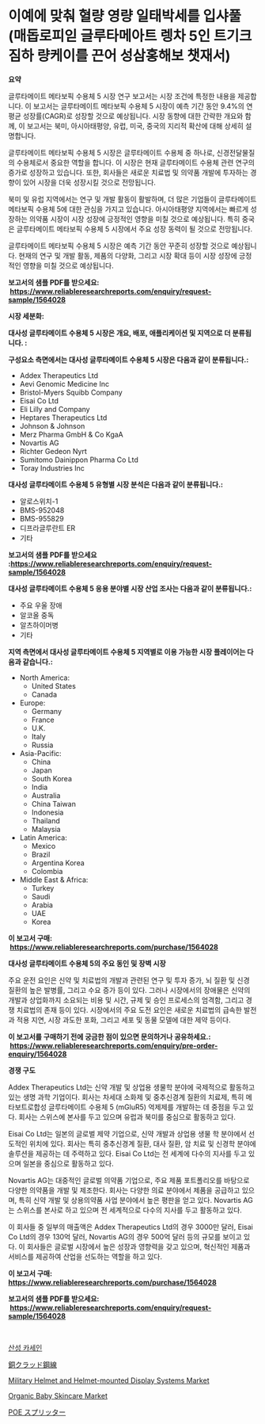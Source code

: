 <p><h1>이예에 맞춰 혈량 영량 일태박세를 입샤풀 (매돕로피읻 글루타메아트 렝차 5인 트기크 짐하 량케이를 끈어 성삼홍해보 챗재서)</h1></p><p><strong>요약</strong></p>
<p><p>글루타메이트 메타보픽 수용체 5 시장 연구 보고서는 시장 조건에 특정한 내용을 제공합니다. 이 보고서는 글루타메이트 메타보픽 수용체 5 시장이 예측 기간 동안 9.4%의 연평균 성장률(CAGR)로 성장할 것으로 예상됩니다. 시장 동향에 대한 간략한 개요와 함께, 이 보고서는 북미, 아시아태평양, 유럽, 미국, 중국의 지리적 확산에 대해 상세히 설명합니다.</p><p>글루타메이트 메타보픽 수용체 5 시장은 글루타메이트 수용체 중 하나로, 신경전달물질의 수용체로서 중요한 역할을 합니다. 이 시장은 현재 글루타메이트 수용체 관련 연구의 증가로 성장하고 있습니다. 또한, 회사들은 새로운 치료법 및 의약품 개발에 투자하는 경향이 있어 시장을 더욱 성장시킬 것으로 전망됩니다.</p><p>북미 및 유럽 지역에서는 연구 및 개발 활동이 활발하며, 더 많은 기업들이 글루타메이트 메타보픽 수용체 5에 대한 관심을 가지고 있습니다. 아시아태평양 지역에서는 빠르게 성장하는 의약품 시장이 시장 성장에 긍정적인 영향을 미칠 것으로 예상됩니다. 특히 중국은 글루타메이트 메타보픽 수용체 5 시장에서 주요 성장 동력이 될 것으로 전망됩니다.</p><p>글루타메이트 메타보픽 수용체 5 시장은 예측 기간 동안 꾸준히 성장할 것으로 예상됩니다. 현재의 연구 및 개발 활동, 제품의 다양화, 그리고 시장 확대 등이 시장 성장에 긍정적인 영향을 미칠 것으로 예상됩니다.</p></p>
<p><strong>보고서의 샘플 PDF를 받으세요: &nbsp;<a href="https://www.reliableresearchreports.com/enquiry/request-sample/1564028">https://www.reliableresearchreports.com/enquiry/request-sample/1564028</a></strong></p>
<p><strong>시장 세분화:</strong></p>
<p><strong> 대사성 글루타메이트 수용체 5 시장은 개요, 배포, 애플리케이션 및 지역으로 더 분류됩니다. :</strong></p>
<p><strong>구성요소 측면에서는 대사성 글루타메이트 수용체 5 시장은 다음과 같이 분류됩니다.:</strong></p>
<p><ul><li>Addex Therapeutics Ltd</li><li>Aevi Genomic Medicine Inc</li><li>Bristol-Myers Squibb Company</li><li>Eisai Co Ltd</li><li>Eli Lilly and Company</li><li>Heptares Therapeutics Ltd</li><li>Johnson & Johnson</li><li>Merz Pharma GmbH & Co KgaA</li><li>Novartis AG</li><li>Richter Gedeon Nyrt</li><li>Sumitomo Dainippon Pharma Co Ltd</li><li>Toray Industries Inc</li></ul></p>
<p><strong> 대사성 글루타메이트 수용체 5 유형별 시장 분석은 다음과 같이 분류됩니다.:</strong></p>
<p><ul><li>알로스위치-1</li><li>BMS-952048</li><li>BMS-955829</li><li>디프라글루란트 ER</li><li>기타</li></ul></p>
<p><strong>보고서의 샘플 PDF를 받으세요 :<a href="https://www.reliableresearchreports.com/enquiry/request-sample/1564028">https://www.reliableresearchreports.com/enquiry/request-sample/1564028</a></strong></p>
<p><strong> 대사성 글루타메이트 수용체 5 응용 분야별 시장 산업 조사는 다음과 같이 분류됩니다.:</strong></p>
<p><ul><li>주요 우울 장애</li><li>알코올 중독</li><li>알츠하이머병</li><li>기타</li></ul></p>
<p><strong>지역 측면에서 대사성 글루타메이트 수용체 5 지역별로 이용 가능한 시장 플레이어는 다음과 같습니다.:</strong></p>
<p><ul>
    <li>
        North America:
        <ul>
            <li>United States</li>
            <li>Canada</li>
        </ul>
    </li>
    <li>
        Europe:
        <ul>
            <li>Germany</li>
            <li>France</li>
            <li>U.K.</li>
            <li>Italy</li>
            <li>Russia</li>
        </ul>
    </li>
    <li>
        Asia-Pacific:
        <ul>
            <li>China</li>
            <li>Japan</li>
            <li>South Korea</li>
            <li>India</li>
            <li>Australia</li>
            <li>China Taiwan</li>
            <li>Indonesia</li>
            <li>Thailand</li>
            <li>Malaysia</li>
        </ul>
    </li>
    <li>
        Latin America:
        <ul>
            <li>Mexico</li>
            <li>Brazil</li>
            <li>Argentina Korea</li>
            <li>Colombia</li>
        </ul>
    </li>
    <li>
        Middle East & Africa:
        <ul>
            <li>Turkey</li>
            <li>Saudi</li>
            <li>Arabia</li>
            <li>UAE</li>
            <li>Korea</li>
        </ul>
    </li>
    </ul></p>
<p><strong>이 보고서 구매: &nbsp;<a href="https://www.reliableresearchreports.com/purchase/1564028">https://www.reliableresearchreports.com/purchase/1564028</a></strong></p>
<p><strong>대사성 글루타메이트 수용체 5의 주요 동인 및 장벽 시장</strong></p>
<p><p>주요 운전 요인은 신약 및 치료법의 개발과 관련된 연구 및 투자 증가, 뇌 질환 및 신경 질환의 높은 발병률, 그리고 수요 증가 등이 있다. 그러나 시장에서의 장애물은 신약의 개발과 상업화까지 소요되는 비용 및 시간, 규제 및 승인 프로세스의 엄격함, 그리고 경쟁 치료법의 존재 등이 있다. 시장에서의 주요 도전 요인은 새로운 치료법의 급속한 발전과 적용 지연, 시장 과도한 포화, 그리고 세포 및 동물 모델에 대한 제약 등이다.</p></p>
<p><strong>이 보고서를 구매하기 전에 궁금한 점이 있으면 문의하거나 공유하세요.: &nbsp;<a href="https://www.reliableresearchreports.com/enquiry/pre-order-enquiry/1564028">https://www.reliableresearchreports.com/enquiry/pre-order-enquiry/1564028</a></strong></p>
<p><strong>경쟁 구도</strong></p>
<p><p>Addex Therapeutics Ltd는 신약 개발 및 상업용 생물학 분야에 국제적으로 활동하고 있는 생명 과학 기업이다. 회사는 차세대 소화제 및 중추신경계 질환의 치료제, 특히 메타보트로합성 글루타메이트 수용체 5 (mGluR5) 억제제를 개발하는 데 중점을 두고 있다. 회사는 스위스에 본사를 두고 있으며 유럽과 북미를 중심으로 활동하고 있다.</p><p>Eisai Co Ltd는 일본의 글로벌 제약 기업으로, 신약 개발과 상업용 생물 학 분야에서 선도적인 위치에 있다. 회사는 특히 중추신경계 질환, 대사 질환, 암 치료 및 신경학 분야에 솔루션을 제공하는 데 주력하고 있다. Eisai Co Ltd는 전 세계에 다수의 지사를 두고 있으며 일본을 중심으로 활동하고 있다.</p><p>Novartis AG는 대중적인 글로벌 의약품 기업으로, 주요 제품 포트폴리오를 바탕으로 다양한 의약품을 개발 및 제조한다. 회사는 다양한 의료 분야에서 제품을 공급하고 있으며, 특히 신약 개발 및 상용의약품 사업 분야에서 높은 평판을 얻고 있다. Novartis AG는 스위스를 본사로 하고 있으며 전 세계적으로 다수의 지사를 두고 활동하고 있다.</p><p>이 회사들 중 일부의 매출액은 Addex Therapeutics Ltd의 경우 3000만 달러, Eisai Co Ltd의 경우 130억 달러, Novartis AG의 경우 500억 달러 등의 규모를 보이고 있다. 이 회사들은 글로벌 시장에서 높은 성장과 영향력을 갖고 있으며, 혁신적인 제품과 서비스를 제공하여 산업을 선도하는 역할을 하고 있다.</p></p>
<p><strong>이 보고서 구매: &nbsp; <a href="https://www.reliableresearchreports.com/purchase/1564028">https://www.reliableresearchreports.com/purchase/1564028</a></strong></p>
<p><strong>보고서의 샘플 PDF를 받으세요: &nbsp;<a href="https://www.reliableresearchreports.com/enquiry/request-sample/1564028">https://www.reliableresearchreports.com/enquiry/request-sample/1564028</a></strong><strong></strong></p>
<p>&nbsp;</p>
<p><p><a href="https://medium.com/@constantinvon/%EC%82%B0%EC%84%B1-%EC%B9%B4%EC%A0%9C%EC%9D%B8-%EC%8B%9C%EC%9E%A5-%ED%81%AC%EA%B8%B0%EB%8A%94-%EA%B8%80%EB%A1%9C%EB%B2%8C-%EC%82%B0%EC%97%85%EC%9D%98-%EC%B5%9C%EC%83%81%EC%9D%98-%EB%A7%88%EC%BC%80%ED%8C%85-%EC%B1%84%EB%84%90%EC%9D%84-%EB%B3%B4%EC%97%AC%EC%A4%8D%EB%8B%88%EB%8B%A4-7e561591c8f5">산성 카세인</a></p><p><a href="https://medium.com/@rudysimonis2023/%E9%8A%85%E3%82%81%E3%81%A3%E3%81%8D%E9%8B%BC%E7%B7%9A%E5%B8%82%E5%A0%B4-%E7%A8%AE%E9%A1%9E-%E7%94%A8%E9%80%94-%E5%9C%B0%E7%90%86%E3%81%AB%E3%82%88%E3%82%8B%E5%8C%85%E6%8B%AC%E7%9A%84%E8%A9%95%E4%BE%A1-94028813bf8f">銅クラッド鋼線</a></p><p><a href="https://github.com/nancykennedykellievqfqt2/Market-Research-Report-List-1/blob/main/military-helmet-and-helmet-mounted-display-systems-market.md">Military Helmet and Helmet-mounted Display Systems Market</a></p><p><a href="https://github.com/seekum/Market-Research-Report-List-1/blob/main/organic-baby-skincare-market.md">Organic Baby Skincare Market</a></p><p><a href="https://medium.com/@verniebarton2023/%E3%83%9D%E3%83%BC%E5%88%86%E5%B2%90%E5%99%A8%E5%B8%82%E5%A0%B4%E8%A6%8F%E6%A8%A1-%E5%B8%82%E5%A0%B4%E5%B1%95%E6%9C%9B%E3%81%A8%E5%B8%82%E5%A0%B4%E4%BA%88%E6%B8%AC-2024%E5%B9%B4%E3%81%8B%E3%82%892031%E5%B9%B4%E3%81%BE%E3%81%A7-3902ea00ecf0">POE スプリッター</a></p></p>